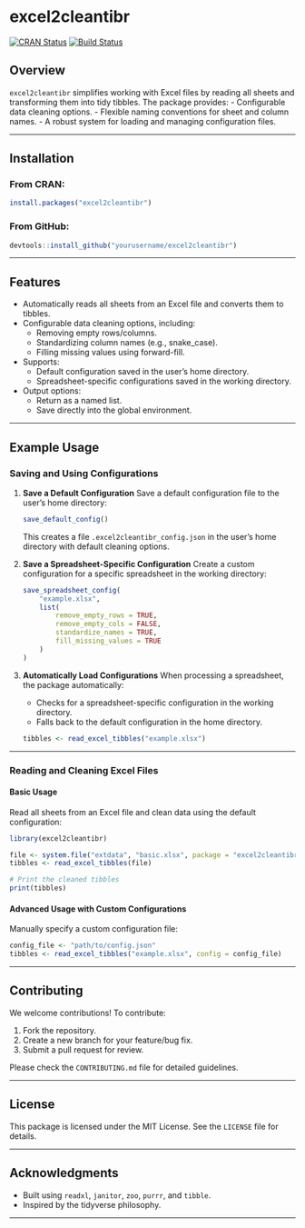 
# excel2cleantibr

[![CRAN
Status](https://www.r-pkg.org/badges/version/excel2cleantibr)](https://cran.r-project.org/package=excel2cleantibr)
[![Build
Status](https://github.com/yourusername/excel2cleantibr/workflows/R-CMD-check/badge.svg)](https://github.com/yourusername/excel2cleantibr/actions)

## Overview

`excel2cleantibr` simplifies working with Excel files by reading all
sheets and transforming them into tidy tibbles. The package provides: -
Configurable data cleaning options. - Flexible naming conventions for
sheet and column names. - A robust system for loading and managing
configuration files.

------------------------------------------------------------------------

## Installation

### From CRAN:

``` r
install.packages("excel2cleantibr")
```

### From GitHub:

``` r
devtools::install_github("yourusername/excel2cleantibr")
```

------------------------------------------------------------------------

## Features

- Automatically reads all sheets from an Excel file and converts them to
  tibbles.
- Configurable data cleaning options, including:
  - Removing empty rows/columns.
  - Standardizing column names (e.g., snake_case).
  - Filling missing values using forward-fill.
- Supports:
  - Default configuration saved in the user’s home directory.
  - Spreadsheet-specific configurations saved in the working directory.
- Output options:
  - Return as a named list.
  - Save directly into the global environment.

------------------------------------------------------------------------

## Example Usage

### Saving and Using Configurations

1.  **Save a Default Configuration** Save a default configuration file
    to the user’s home directory:

    ``` r
    save_default_config()
    ```

    This creates a file `.excel2cleantibr_config.json` in the user’s
    home directory with default cleaning options.

2.  **Save a Spreadsheet-Specific Configuration** Create a custom
    configuration for a specific spreadsheet in the working directory:

    ``` r
    save_spreadsheet_config(
        "example.xlsx",
        list(
            remove_empty_rows = TRUE,
            remove_empty_cols = FALSE,
            standardize_names = TRUE,
            fill_missing_values = TRUE
        )
    )
    ```

3.  **Automatically Load Configurations** When processing a spreadsheet,
    the package automatically:

    - Checks for a spreadsheet-specific configuration in the working
      directory.
    - Falls back to the default configuration in the home directory.

    ``` r
    tibbles <- read_excel_tibbles("example.xlsx")
    ```

------------------------------------------------------------------------

### Reading and Cleaning Excel Files

#### Basic Usage

Read all sheets from an Excel file and clean data using the default
configuration:

``` r
library(excel2cleantibr)

file <- system.file("extdata", "basic.xlsx", package = "excel2cleantibr")
tibbles <- read_excel_tibbles(file)

# Print the cleaned tibbles
print(tibbles)
```

#### Advanced Usage with Custom Configurations

Manually specify a custom configuration file:

``` r
config_file <- "path/to/config.json"
tibbles <- read_excel_tibbles("example.xlsx", config = config_file)
```

------------------------------------------------------------------------

## Contributing

We welcome contributions! To contribute:

1.  Fork the repository.
2.  Create a new branch for your feature/bug fix.
3.  Submit a pull request for review.

Please check the `CONTRIBUTING.md` file for detailed guidelines.

------------------------------------------------------------------------

## License

This package is licensed under the MIT License. See the `LICENSE` file
for details.

------------------------------------------------------------------------

## Acknowledgments

- Built using `readxl`, `janitor`, `zoo`, `purrr`, and `tibble`.
- Inspired by the tidyverse philosophy.

------------------------------------------------------------------------

